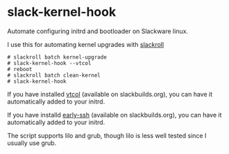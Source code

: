 # slack-kernel-hook

Automate configuring initrd and bootloader on Slackware linux.

I use this for automating kernel upgrades with
[slackroll](https://github.com/rg3/slackroll)

    # slackroll batch kernel-upgrade
    # slack-kernel-hook --vtcol
    # reboot
    # slackroll batch clean-kernel
    # slack-kernel-hook

If you have installed [vtcol](https://github.com/phi-gamma/vtcol) (available
on slackbuilds.org), you can have it automatically added to your initrd.

If you have installd [early-ssh](http://dev.kakaopor.hu/early-ssh/) (available
on slackbuilds.org), you can have it automatically added to your initrd.

The script supports lilo and grub, though lilo is less well tested since I
usually use grub.

